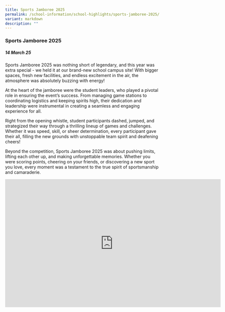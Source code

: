 ```yaml
---
title: Sports Jamboree 2025
permalink: /school-information/school-highlights/sports-jamboree-2025/
variant: markdown
description: ""
---
```

### **Sports Jamboree 2025**

##### 14 March 25 

Sports Jamboree 2025 was nothing short of legendary, and this year was extra special - we held it at our brand-new school campus site! With bigger spaces, fresh new facilities, and endless excitement in the air, the atmosphere was absolutely buzzing with energy!

At the heart of the jamboree were the student leaders, who played a pivotal role in ensuring the event’s success. From managing game stations to coordinating logistics and keeping spirits high, their dedication and leadership were instrumental in creating a seamless and engaging experience for all.

Right from the opening whistle, student participants dashed, jumped, and strategized their way through a thrilling lineup of games and challenges. Whether it was speed, skill, or sheer determination, every participant gave their all, filling the new grounds with unstoppable team spirit and deafening cheers!

Beyond the competition, Sports Jamboree 2025 was about pushing limits, lifting each other up, and making unforgettable memories. Whether you were scoring points, cheering on your friends, or discovering a new sport you love, every moment was a testament to the true spirit of sportsmanship and camaraderie.

<center><iframe allowfullscreen="" allow="accelerometer; autoplay; clipboard-write; encrypted-media; gyroscope; picture-in-picture; web-share" frameborder="0" title="YouTube video player" src="https://www.youtube.com/embed/GOTE1bP3sn8?si=5MWojZNJWx2o3NyY" height="415" width="700"></iframe></center>